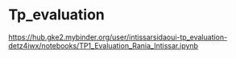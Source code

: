 # Tp_evaluation
https://hub.gke2.mybinder.org/user/intissarsidaoui-tp_evaluation-detz4iwx/notebooks/TP1_Evaluation_Rania_Intissar.ipynb
